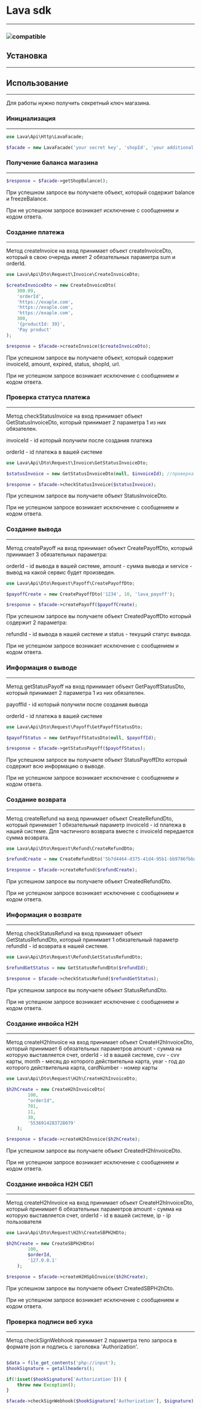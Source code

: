 # Lava sdk #
______

### ![compatible](https://img.shields.io/badge/php-%5E7.4-green?style=plastic) ###

## Установка ##
_____

## Использование ##
___

Для работы нужно получить секретный ключ магазина.

### Инициализация  ###
____

```php 
use Lava\Api\Http\LavaFacade;

$facade = new LavaFacade('your secret key', 'shopId', 'your additional key');
```

### Получение баланса магазина ###
___

```php 
$response = $facade->getShopBalance();
```

При успешном запросе вы получаете объект, который содержит balance и freezeBalance.

При не успешном запросе возникает исключение с сообщением и кодом ответа.

### Создание платежа ###
___

Метод createInvoice на вход принимает объект createInvoiceDto, который в свою очередь
имеет 2 обязательных параметра sum и orderId.

```php
use Lava\Api\Dto\Request\Invoice\CreateInvoiceDto;

$createInvoiceDto = new CreateInvoiceDto(
    300.09,
    'orderId', 
    'https://exaple.com', 
    'https://exaple.com', 
    'https://exaple.com', 
    300, 
    '{productId: 39}', 
    'Pay product'
);

$response = $facade->createInvoice($createInvoiceDto);
```

При успешном запросе вы получаете объект, который содержит invoiceId, amount, expired, status, shopId, url.

При не успешном запросе возникает исключение с сообщением и кодом ответа.

### Проверка статуса платежа ###
___

Метод checkStatusInvoice на вход принимает объект GetStatusInvoiceDto, который принимает 2 параметра 1 из них
обязателен.

invoiceId - id который получили после создания платежа

orderId - id платежа в вашей системе

```php
use Lava\Api\Dto\Request\Invoice\GetStatusInvoiceDto;

$statusInvoice = new GetStatusInvoiceDto(null, $invoiceId); //проверка платежа по invoiceId

$response = $facade->checkStatusInvoice($statusInvoice);
```

При успешном запросе вы получаете объект StatusInvoiceDto.

При не успешном запросе возникает исключение с сообщением и кодом ответа.

### Создание вывода ###
___

Метод createPayoff на вход принимает объект CreatePayoffDto, который принимает 3 обязательных параметра:

orderId - id вывода в вашей системе, amount - сумма вывода и service - вывод на какой сервис будет произведен.

```php
use Lava\Api\Dto\Request\Payoff\CreatePayoffDto;

$payoffCreate = new CreatePayoffDto('1234', 10, 'lava_payoff');

$response = $facade->createPayoff($payoffCreate);
```

При успешном запросе вы получаете объект CreatedPayoffDto который содержит 2 параметра:

refundId - id вывода в нашей системе и status - текущий статус вывода.

При не успешном запросе возникает исключение с сообщением и кодом ответа.

### Информация о выводе ###
___

Метод getStatusPayoff на вход принимает объект GetPayoffStatusDto, который принимает 2 параметра 1 из них обязателен.

payoffId - id который получили после создания вывода

orderId - id платежа в вашей системе

```php
use Lava\Api\Dto\Request\Payoff\GetPayoffStatusDto;

$payoffStatus = new GetPayoffStatusDto(null, $payoffId);

$response = $facade->getStatusPayoff($payoffStatus);
```

При успешном запросе вы получаете объект StatusPayoffDto который содержит всю информацию о выводе.

При не успешном запросе возникает исключение с сообщением и кодом ответа.

### Создание возврата ###
___

Метод createRefund на вход принимает объект CreateRefundDto, который принимает 1 обязательный параметр
invoiceId - id платежа в нашей системе. Для частичного возврата вместе с invoiceId передается сумма возврата.

```php
use Lava\Api\Dto\Request\Refund\CreateRefundDto;

$refundCreate = new CreateRefundDto('5b7d4464-d375-41d4-95b1-bb9786fbbac7', null, 100);

$response = $facade->createRefund($refundCreate);
```

При успешном запросе вы получаете объект CreatedRefundDto.

При не успешном запросе возникает исключение с сообщением и кодом ответа.

### Информация о возврате ###
___

Метод checkStatusRefund на вход принимает объект GetStatusRefundDto, который принимает 1 обязательный параметр
refundId - id возврата в нашей системе.

```php
use Lava\Api\Dto\Request\Refund\GetStatusRefundDto;

$refundGetStatus = new GetStatusRefundDto($refundId);

$response = $facade->checkStatusRefund($refundGetStatus);
```

При успешном запросе вы получаете объект StatusRefundDto.

При не успешном запросе возникает исключение с сообщением и кодом ответа.

### Создание инвойса H2H ###
___

Метод createH2hInvoice на вход принимает объект CreateH2hInvoiceDto, который принимает 6 обязательных параметров
amount - cумма на которую выставляется счет,
orderId - id в вашей системе,
cvv - cvv карты,
month - месяц до которого действительна карта,
year - год до которого действительна карта,
cardNumber - номер карты

```php
use Lava\Api\Dto\Request\H2h\CreateH2hInvoiceDto;

$h2hCreate = new CreateH2hInvoiceDto(
        100,
        "orderId",
        701,
        11,
        30,
        '5536914283728079'
    );

$response = $facade->createH2hInvoice($h2hCreate);
```

При успешном запросе вы получаете объект CreatedH2hInvoiceDto.

При не успешном запросе возникает исключение с сообщением и кодом ответа.

### Создание инвойса H2H СБП ###
___


Метод createH2hInvoice на вход принимает объект CreateH2hInvoiceDto, который принимает 6 обязательных параметров
amount - cумма на которую выставляется счет,
orderId - id в вашей системе,
ip - ip пользователя

```php
use Lava\Api\Dto\Request\H2h\CreateSBPH2HDto;

$h2hCreate = new CreateSBPH2HDto(
        100,
        $orderId,
        '127.0.0.1'
    );

$response = $facade->createH2HSpbInvoice($h2hCreate);
```

При успешном запросе вы получаете объект CreatedSBPH2hDto.

При не успешном запросе возникает исключение с сообщением и кодом ответа.

### Проверка подписи веб хука ###
___

Метод checkSignWebhook принимает 2 параметра тело запроса в формате json и подпись с заголовка 'Authorization'.

```php

$data = file_get_contents('php://input');
$hookSignature = getallheaders();

if(!isset($hookSignature['Authorization'])) {
    throw new Exception();
}

$facade->checkSignWebhook($hookSignature['Authorization'], $signature);
```
